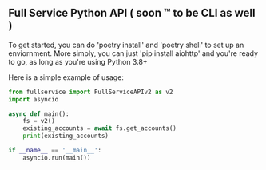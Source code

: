 ## Full Service Python API ( soon ™️  to be CLI as well )

To get started, you can do 'poetry install' and 'poetry shell' to set up an enviornment. 
More simply, you can just 'pip install aiohttp' and you're ready to go, as long as you're using Python 3.8+

Here is a simple example of usage: 

```python
from fullservice import FullServiceAPIv2 as v2 
import asyncio 

async def main():
    fs = v2()
    existing_accounts = await fs.get_accounts()
    print(existing_accounts)

if __name__ == '__main__':
    asyncio.run(main())
```
